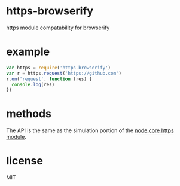 # https-browserify

https module compatability for browserify

# example

``` js
var https = require('https-browserify')
var r = https.request('https://github.com')
r.on('request', function (res) {
  console.log(res)
})
```

# methods

The API is the same as the simulation portion of the
[node core https module](http://nodejs.org/docs/latest/api/https.html).

# license

MIT

